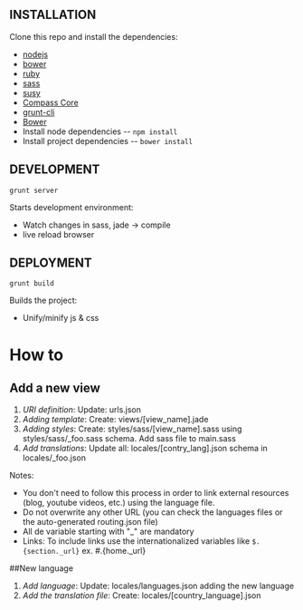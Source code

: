 INSTALLATION
--------
Clone this repo and install the dependencies:

* [nodejs](http://nodejs.org/)
* [bower](http://bower.io/)
* [ruby](https://www.ruby-lang.org/)
* [sass](http://sass-lang.com/)
* [susy](http://susy.oddbird.net/)
* [Compass Core](http://compass-style.org/install/)
* [grunt-cli](http://gruntjs.com/getting-started)
* [Bower](http://bower.io/)
* Install node dependencies -- `npm install`
* Install project dependencies -- `bower install`

DEVELOPMENT
--------
`grunt server`

Starts development environment:
* Watch changes in sass, jade -> compile
* live reload browser

DEPLOYMENT
--------
`grunt build`

Builds the project:
* Unify/minify js & css

# How to


## Add a new view
1. *URI definition*: Update: urls.json
2. *Adding template*: Create: views/[view_name].jade
3. *Adding styles*: Create: styles/sass/[view_name].sass using styles/sass/_foo.sass schema. Add sass file to main.sass
4. *Add translations*: Update all: locales/[contry_lang].json schema in locales/_foo.json

Notes:

* You don't need to follow this process in order to link external resources (blog, youtube videos, etc.) using the language file.
* Do not overwrite any other URL (you can check the languages files or the auto-generated routing.json file)
* All de variable starting with "_" are mandatory
* Links: To include links use the internationalized variables like `$.{section._url}` ex. #.{home._url}

##New language
1. *Add language*: Update: locales/languages.json adding the new language
2. *Add the translation file*: Create: locales/[country_language].json
